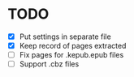 # TODO

- [x] Put settings in separate file
- [x] Keep record of pages extracted
- [ ] Fix pages for .kepub.epub files
- [ ] Support .cbz files
